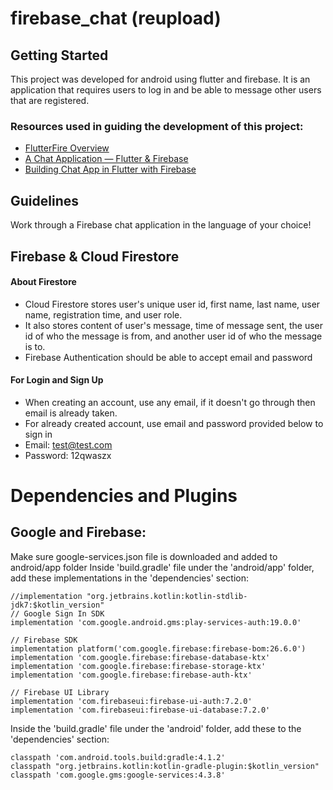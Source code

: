 # firebase_chat (reupload)
## Getting Started
This project was developed for android using flutter and firebase. It is an application that requires users to log in and be able to message other users that are registered.

### Resources used in guiding the development of this project:
- [FlutterFire Overview](https://firebase.flutter.dev/docs/overview/)
- [A Chat Application — Flutter & Firebase](https://medium.com/flutter-community/a-chat-application-flutter-firebase-1d2e87ace78f)
- [Building Chat App in Flutter with Firebase](https://medium.com/flutter-community/building-chat-app-in-flutter-with-firebase-888b6222fe20)

## Guidelines
Work through a Firebase chat application in the language of your choice!

## 

## Firebase & Cloud Firestore
#### About Firestore
- Cloud Firestore stores user's unique user id, first name, last name, user name, registration time, and user role.
- It also stores content of user's message, time of message sent, the user id of who the message is from, and another user id of who the message is to.
- Firebase Authentication should be able to accept email and password

#### For Login and Sign Up 
- When creating an account, use any email, if it doesn't go through then email is already taken. 
- For already created account, use email and password provided below to sign in
- Email: test@test.com 
- Password: 12qwaszx 

# Dependencies and Plugins
## Google and Firebase:
Make sure google-services.json file is downloaded and added to android/app folder
Inside 'build.gradle' file under the 'android/app' folder, add these implementations in the 'dependencies' section:

    //implementation "org.jetbrains.kotlin:kotlin-stdlib-jdk7:$kotlin_version"
    // Google Sign In SDK
    implementation 'com.google.android.gms:play-services-auth:19.0.0'
    
    // Firebase SDK
    implementation platform('com.google.firebase:firebase-bom:26.6.0')
    implementation 'com.google.firebase:firebase-database-ktx'
    implementation 'com.google.firebase:firebase-storage-ktx'
    implementation 'com.google.firebase:firebase-auth-ktx'

    // Firebase UI Library
    implementation 'com.firebaseui:firebase-ui-auth:7.2.0'
    implementation 'com.firebaseui:firebase-ui-database:7.2.0'
    
Inside the 'build.gradle' file under the 'android' folder, add these to the 'dependencies' section:

    classpath 'com.android.tools.build:gradle:4.1.2'
    classpath "org.jetbrains.kotlin:kotlin-gradle-plugin:$kotlin_version"
    classpath 'com.google.gms:google-services:4.3.8'
